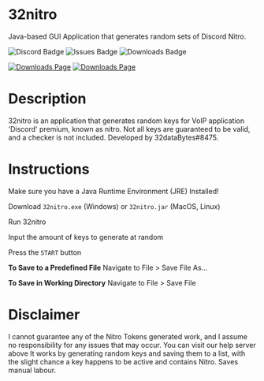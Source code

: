 # 32nitro
Java-based GUI Application that generates random sets of Discord Nitro.

![Discord Badge](https://img.shields.io/discord/763932677538578464?color=7289DA&logo=discord&logoColor=white&style=flat-square) ![Issues Badge](https://img.shields.io/github/issues/32dataBytes/32nitro?style=flat-square) ![Downloads Badge](https://img.shields.io/github/downloads/32dataBytes/32nitro/v1.0.0.0/total?style=flat-square)

[![Downloads Page](https://img.shields.io/badge/-Go%20To%20Downloads-blue?style=for-the-badge&logo=windows)](https://github-production-release-asset-2e65be.s3.amazonaws.com/324903490/94) [![Downloads Page](https://img.shields.io/badge/-Go%20To%20Downloads-blue?style=for-the-badge&logo=linux&logoColor=white)](https://github-production-release-asset-2e65be.s3.amazonaws.com/324903490/aa0)
# Description
32nitro is an application that generates random keys for VoIP application 'Discord' premium, known as nitro. Not all keys are guaranteed to be valid, and a checker is not included.
Developed by 32dataBytes#8475.

# Instructions
Make sure you have a Java Runtime Environment (JRE) Installed!

Download ``32nitro.exe`` (Windows) or ``32nitro.jar`` (MacOS, Linux)

Run 32nitro

Input the amount of keys to generate at random

Press the ``START`` button

**To Save to a Predefined File**
Navigate to File > Save File As...

**To Save in Working Directory**
Navigate to File > Save File

# Disclaimer
I cannot guarantee any of the Nitro Tokens generated work, and I assume no responsibility for any issues that may occur. You can visit our help server above
It works by generating random keys and saving them to a list, with the slight chance a key happens to be active and contains Nitro. Saves manual labour.
